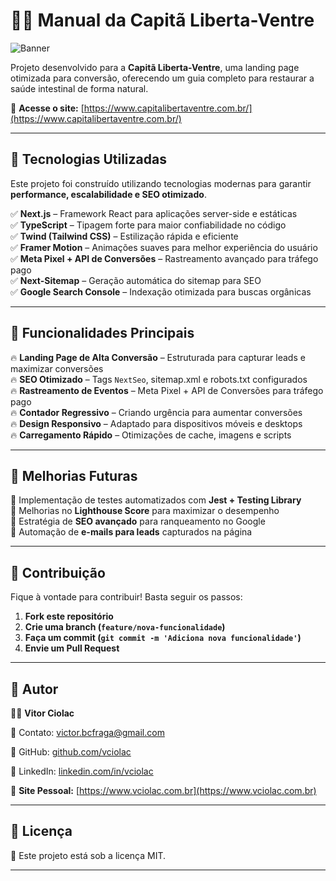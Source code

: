 # 🏴‍☠️ Manual da Capitã Liberta-Ventre

![Banner](https://www.capitalibertaventre.com.br/images/og-image.png)

Projeto desenvolvido para a **Capitã Liberta-Ventre**, uma landing page otimizada para conversão, oferecendo um guia completo para restaurar a saúde intestinal de forma natural.  

🔗 **Acesse o site:** [https://www.capitalibertaventre.com.br/](https://www.capitalibertaventre.com.br/)

---

## 📌 Tecnologias Utilizadas

Este projeto foi construído utilizando tecnologias modernas para garantir **performance, escalabilidade e SEO otimizado**.

✅ **Next.js** – Framework React para aplicações server-side e estáticas  
✅ **TypeScript** – Tipagem forte para maior confiabilidade no código  
✅ **Twind (Tailwind CSS)** – Estilização rápida e eficiente  
✅ **Framer Motion** – Animações suaves para melhor experiência do usuário  
✅ **Meta Pixel + API de Conversões** – Rastreamento avançado para tráfego pago  
✅ **Next-Sitemap** – Geração automática do sitemap para SEO  
✅ **Google Search Console** – Indexação otimizada para buscas orgânicas  

---

## 📌 Funcionalidades Principais

🔥 **Landing Page de Alta Conversão** – Estruturada para capturar leads e maximizar conversões  
🔥 **SEO Otimizado** – Tags `NextSeo`, sitemap.xml e robots.txt configurados  
🔥 **Rastreamento de Eventos** – Meta Pixel + API de Conversões para tráfego pago  
🔥 **Contador Regressivo** – Criando urgência para aumentar conversões  
🔥 **Design Responsivo** – Adaptado para dispositivos móveis e desktops  
🔥 **Carregamento Rápido** – Otimizações de cache, imagens e scripts  

---

## 📌 Melhorias Futuras

🔹 Implementação de testes automatizados com **Jest + Testing Library**  
🔹 Melhorias no **Lighthouse Score** para maximizar o desempenho  
🔹 Estratégia de **SEO avançado** para ranqueamento no Google  
🔹 Automação de **e-mails para leads** capturados na página  

---

## 📌 Contribuição

Fique à vontade para contribuir! Basta seguir os passos:  
1. **Fork este repositório**  
2. **Crie uma branch (`feature/nova-funcionalidade`)**  
3. **Faça um commit (`git commit -m 'Adiciona nova funcionalidade'`)**  
4. **Envie um Pull Request**  

---

## 📌 Autor

👨‍💻 **Vitor Ciolac**  

📧 Contato: [victor.bcfraga@gmail.com](mailto:victor.bcfraga@gmail.com)  

🔗 GitHub: [github.com/vciolac](https://github.com/vciolac)  

🔗 LinkedIn: [linkedin.com/in/vciolac](https://linkedin.com/in/vciolac)

🔗 **Site Pessoal:** [https://www.vciolac.com.br](https://www.vciolac.com.br)


---

## 📌 Licença

📜 Este projeto está sob a licença MIT.  

---
